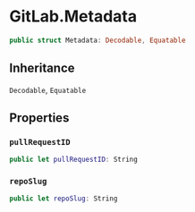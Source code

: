 # GitLab.Metadata

``` swift
public struct Metadata: Decodable, Equatable 
```

## Inheritance

`Decodable`, `Equatable`

## Properties

### `pullRequestID`

``` swift
public let pullRequestID: String
```

### `repoSlug`

``` swift
public let repoSlug: String
```
